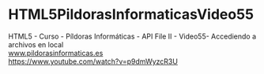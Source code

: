 # HTML5PildorasInformaticasVideo55
HTML5 - Curso - Píldoras Informáticas - API File II -   Video55- Accediendo a archivos en local
<br />
www.pildorasinformaticas.es
<br />
https://www.youtube.com/watch?v=p9dmWyzcR3U
<br />
